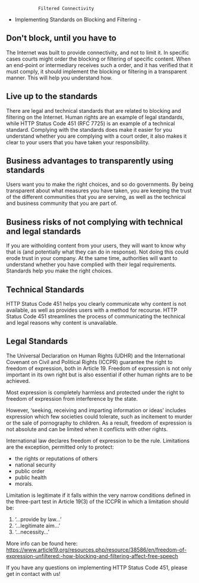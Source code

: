 				Filtered Connectivity
- Implementing Standards on Blocking and Filtering -
		
## Don't block, until you have to
The Internet was built to provide connectivity, and not to limit it. In specific cases courts might order the blocking or filtering of specific content. When an end-point or intermediary receives such a order, and it has verified that it must comply, it should implement the blocking or filtering in a transparent manner. This will help you understand how.

## Live up to the standards
There are legal and technical standards that are related to blocking and filtering on the Internet. Human rights are an example of legal standards, while HTTP Status Code 451 (RFC 7725) is an example of a technical standard. Complying with the standards does make it easier for you understand whether you are complying with a court order, it also makes it clear to your users that you have taken your responsibility.

## Business advantages to transparently using standards
Users want you to make the right choices, and so do governments. By being transparent about what measures you have taken, you are keeping the trust of the different communities that you are serving, as well as the technical and business community that you are part of.

## Business risks of not complying with technical and legal standards
If you are witholding content from your users, they will want to know why that is (and potentially what they can do in response). Not doing this could erode trust in your company. At the same time, authorities will want to understand whether you have complied with their legal requirements. Standards help you make the right choices.

## Technical Standards
HTTP Status Code 451 helps you clearly communicate why content is not available, as well as provides users with a method for recourse. HTTP Status Code 451 streamlines the process of communicating the technical and legal reasons why content is unavailable.

## Legal Standards
The Universal Declaration on Human Rights (UDHR) and the International Covenant on Civil and Political Rights (ICCPR) guarantee the right to freedom of expression, both in Article 19. Freedom of expression is not only important in its own right but is also essential if other human rights are to be achieved.

Most expression is completely harmless and protected under the right to freedom of expression from interference by the state.

However, ‘seeking, receiving and imparting information or ideas’ includes expression which few societies could tolerate, such as incitement to murder or the sale of pornography to children. As a result, freedom of expression is not absolute and can be limited when it conflicts with other rights.

International law declares freedom of expression to be the rule. Limitations are the exception, permitted only to protect:

- the rights or reputations of others
- national security
- public order
- public health
- morals.

Limitation is legitimate if it falls within the very narrow conditions defined in the three-part test in Article 19(3) of the ICCPR in which a limitation should be:
1. ‘…provide by law…’
2. ‘…legitimate aim…’
3. ‘…necessity…’

More info can be found here: https://www.article19.org/resources.php/resource/38586/en/freedom-of-expression-unfiltered:-how-blocking-and-filtering-affect-free-speech

If you have any questions on implementing HTTP Status Code 451, please get in contact with us!
